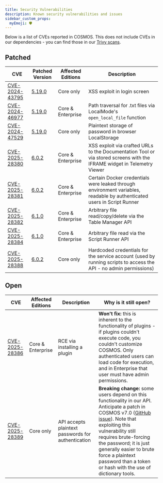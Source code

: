 ```yaml
---
title: Security Vulnerabilities
description: Known security vulnerabilities and issues
sidebar_custom_props:
  myEmoji: 🛡️
---
```


Below is a list of CVEs reported in COSMOS. This does not include CVEs in our dependencies - you can find those in our [Trivy scans](https://github.com/OpenC3/cosmos/actions/workflows/post_release_trivy.yml).

## Patched

| CVE                                                               | Patched Version                                                 | Affected Editions | Description                                                                                                             |
| ----------------------------------------------------------------- | --------------------------------------------------------------- | ----------------- | ----------------------------------------------------------------------------------------------------------------------- |
| [CVE-2024-43795](https://nvd.nist.gov/vuln/detail/cve-2024-43795) | [5.19.0](https://github.com/OpenC3/cosmos/releases/tag/v5.19.0) | Core only         | XSS exploit in login screen                                                                                             |
| [CVE-2024-46977](https://nvd.nist.gov/vuln/detail/cve-2024-46977) | [5.19.0](https://github.com/OpenC3/cosmos/releases/tag/v5.19.0) | Core & Enterprise | Path traversal for .txt files via LocalMode's `open_local_file` function                                                |
| [CVE-2024-47529](https://nvd.nist.gov/vuln/detail/cve-2024-47529) | [5.19.0](https://github.com/OpenC3/cosmos/releases/tag/v5.19.0) | Core only         | Plaintext storage of password in browser LocalStorage                                                                   |
| [CVE-2025-28380](https://nvd.nist.gov/vuln/detail/cve-2025-28380) | [6.0.2](https://github.com/OpenC3/cosmos/releases/tag/v6.0.2)   | Core & Enterprise | XSS exploit via crafted URLs to the Documentation Tool or via stored screens with the IFRAME widget in Telemetry Viewer |
| [CVE-2025-28381](https://nvd.nist.gov/vuln/detail/cve-2025-28381) | [6.0.2](https://github.com/OpenC3/cosmos/releases/tag/v6.0.2)   | Core & Enterprise | Certain Docker credentials were leaked through environment variables, readable by authenticated users in Script Runner  |
| [CVE-2025-28382](https://nvd.nist.gov/vuln/detail/cve-2025-28382) | [6.1.0](https://github.com/OpenC3/cosmos/releases/tag/v6.1.0)   | Core & Enterprise | Arbitrary file read/copy/delete via the Table Manager API                                                               |
| [CVE-2025-28384](https://nvd.nist.gov/vuln/detail/cve-2025-28384) | [6.1.0](https://github.com/OpenC3/cosmos/releases/tag/v6.1.0)   | Core & Enterprise | Arbitrary file read via the Script Runner API                                                                           |
| [CVE-2025-28388](https://nvd.nist.gov/vuln/detail/cve-2025-28388) | [6.0.2](https://github.com/OpenC3/cosmos/releases/tag/v6.0.2)   | Core only         | Hardcoded credentials for the service account (used by running scripts to access the API - no admin permissions)        |

## Open

| CVE                                                               | Affected Editions | Description                                        | Why is it still open?                                                                                                                                                                                                                                                                                                                                                            |
| ----------------------------------------------------------------- | ----------------- | -------------------------------------------------- | -------------------------------------------------------------------------------------------------------------------------------------------------------------------------------------------------------------------------------------------------------------------------------------------------------------------------------------------------------------------------------- |
| [CVE-2025-28386](https://nvd.nist.gov/vuln/detail/cve-2025-28386) | Core & Enterprise | RCE via installing a plugin                        | **Won't fix:** this is inherent to the functionality of plugins - if plugins couldn't execute code, you couldn't customize COSMOS. Only authenticated users can load code for execution, and in Enterprise that user must have admin permissions.                                                                                                                                    |
| [CVE-2025-28389](https://nvd.nist.gov/vuln/detail/cve-2025-28389) | Core only         | API accepts plaintext passwords for authentication | **Breaking change:** some users depend on this functionality in our API. Anticipate a patch in COSMOS v7.0 ([GitHub issue](https://github.com/OpenC3/cosmos/issues/2461)). Note that exploiting this vulnerability still requires brute-forcing the password; it is just generally easier to brute force a plaintext password than a token or hash with the use of dictionary tools. |

